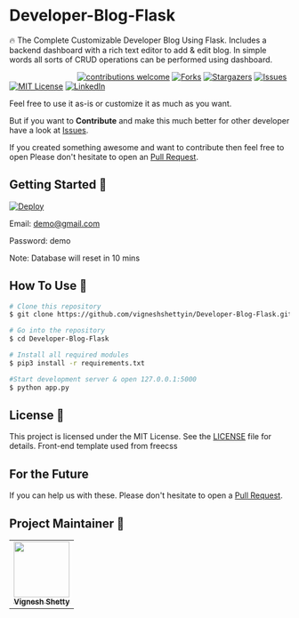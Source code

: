 # Developer-Blog-Flask
🔥 The Complete Customizable Developer Blog Using Flask. Includes a backend dashboard with a rich text editor to add &amp; edit blog. In simple words all sorts of CRUD operations can be performed using dashboard.

&nbsp;&nbsp;&nbsp;&nbsp;&nbsp;&nbsp;&nbsp;&nbsp;&nbsp;&nbsp;&nbsp;&nbsp;&nbsp;&nbsp;&nbsp;&nbsp;&nbsp;&nbsp;&nbsp;&nbsp;&nbsp;&nbsp;&nbsp;&nbsp;&nbsp;&nbsp;&nbsp;&nbsp;&nbsp;&nbsp;
[![contributions welcome](https://img.shields.io/badge/contributions-welcome-brightgreen.svg?style=flat)](https://github.com/vigneshshettyin/Developer-Blog-Flask/issues)
[![Forks](https://img.shields.io/github/forks/vigneshshettyin/Developer-Blog-Flask.svg?logo=github)](https://github.com/vigneshshettyin/Developer-Blog-Flask/network/members)
[![Stargazers](https://img.shields.io/github/stars/vigneshshettyin/Developer-Blog-Flask.svg?logo=github)](https://github.com/vigneshshettyin/Developer-Blog-Flask/stargazers)
[![Issues](https://img.shields.io/github/issues/vigneshshettyin/Developer-Blog-Flask.svg?logo=github)](https://github.com/vigneshshettyin/Developer-Blog-Flask/issues)
[![MIT License](https://img.shields.io/github/license/vigneshshettyin/Developer-Blog-Flask.svg?style=flat-square)](https://github.com/vigneshshettyin/Developer-Blog-Flask/blob/master/LICENSE)
[![LinkedIn](https://img.shields.io/badge/-LinkedIn-black.svg?style=flat-square&logo=linkedin&colorB=555)](https://www.linkedin.com/in/vigneshshettyin/)

Feel free to use it as-is or customize it as much as you want.

But if you want to **Contribute** and make this much better for other developer have a look at [Issues](https://github.com/vigneshshettyin/Developer-Blog-Flask/issues).


If you created something awesome and want to contribute then feel free to open Please don't hesitate to open an [Pull Request](https://github.com/vigneshshettyin/Developer-Blog-Flask/pulls).

## Getting Started 🚀

[![Deploy](https://www.herokucdn.com/deploy/button.svg)](https://vignesh-blog.herokuapp.com/)

Email: demo@gmail.com

Password: demo

Note: Database will reset in 10 mins

## How To Use 🔧

```bash
# Clone this repository
$ git clone https://github.com/vigneshshettyin/Developer-Blog-Flask.git

# Go into the repository
$ cd Developer-Blog-Flask

# Install all required modules
$ pip3 install -r requirements.txt

#Start development server & open 127.0.0.1:5000
$ python app.py
```

## License 📄

This project is licensed under the MIT License. See the [LICENSE](./LICENSE) file for details. Front-end template used from freecss



## For the Future 
If you can help us with these. Please don't hesitate to open a [Pull Request](https://github.com/vigneshshettyin/Developer-Blog-Flask/pulls).

## Project Maintainer 🚧

<table>
  <tr>
    <td align="center"><a href="http://vigneshshetty.in"><img src="https://avatars3.githubusercontent.com/u/61915786?s=460&u=75ed488de9581ae3cfe3aa6515e404314308dfbe&v=4" width="100px;" alt=""/><br /><sub><b>Vignesh Shetty</b></sub></a></td>
  </tr>
</table>
